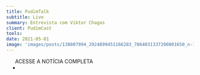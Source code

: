 ```yaml
---
title: PudimTalk
subtitle: Live
summary: Entrevista com Viktor Chagas
client: PudimCast
tools: 
date: 2021-05-01
image: 'images/posts/138807994_2924899451166283_7864031337200801650_n-1y34x69g38q1bo4nbpfjj9yvbb4pwkak8th58x8l6gys.png'
---
```




<div class="post__share"><ul class="share__list list-reset">ACESSE A NOTÍCIA COMPLETA<li class="share__item" style="margin-left: 10px"><a class="share__link share__facebook" style="background: #fa5657" href="https://www.twitch.tv/PudimCast" 
onclick=window.open(this.href, 'pop-up', 'left=20,top=20,width=500,height=500,toolbar=1,resizable=0'); return false;" title="Link" rel="nofollow"><i class="fa-solid fa-link"></i></a></li></ul></div>
<!-- <div class="gallery-box"><div class="gallery"><img src="/clipping/images/example-1.jpg" loading="lazy" alt="Project"><img src="/clipping/images/example-2.jpg" loading="lazy" alt="Project"></div><em>Gallery / <a href="https://www.freepik.com/" target="_blank">Freepic</a></em></div> -->